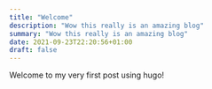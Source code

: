 ```yaml
---
title: "Welcome"
description: "Wow this really is an amazing blog"
summary: "Wow this really is an amazing blog"
date: 2021-09-23T22:20:56+01:00
draft: false
---
```


Welcome to my very first post using hugo!
